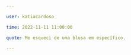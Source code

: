 ```yaml
---

user: katiacardoso

time: 2022-11-11 11:00:00

quote: Me esqueci de uma blusa em específico. 

---
```

